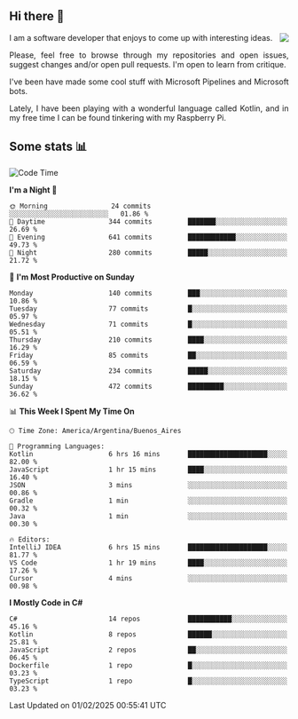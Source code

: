 ## Hi there :slightly_smiling_face:

<img src="https://github-readme-stats.vercel.app/api?username=victorgrycuk&show_icons=true&count_private=true&title_color=F7941E&icon_color=F7941E" align="right">

<p align="justify">
I am a software developer that enjoys to come up with interesting ideas.
<p/>

<p align= "justify">
Please, feel free to browse through my repositories and open issues, suggest changes and/or open pull requests. I'm open to learn from critique.
<p/>


<p align= "justify">
I've been have made some cool stuff with Microsoft Pipelines and Microsoft bots.
<p/>

<p align= "justify">
Lately, I have been playing with a wonderful language called Kotlin, and in my free time I can be found tinkering with my Raspberry Pi.
<p/>

## Some stats :bar_chart:
<!--START_SECTION:waka-->
![Code Time](http://img.shields.io/badge/Code%20Time-2%2C123%20hrs%2023%20mins-blue)

**I'm a Night 🦉** 

```text
🌞 Morning                24 commits          ░░░░░░░░░░░░░░░░░░░░░░░░░   01.86 % 
🌆 Daytime                344 commits         ███████░░░░░░░░░░░░░░░░░░   26.69 % 
🌃 Evening                641 commits         ████████████░░░░░░░░░░░░░   49.73 % 
🌙 Night                  280 commits         █████░░░░░░░░░░░░░░░░░░░░   21.72 % 
```
📅 **I'm Most Productive on Sunday** 

```text
Monday                   140 commits         ███░░░░░░░░░░░░░░░░░░░░░░   10.86 % 
Tuesday                  77 commits          █░░░░░░░░░░░░░░░░░░░░░░░░   05.97 % 
Wednesday                71 commits          █░░░░░░░░░░░░░░░░░░░░░░░░   05.51 % 
Thursday                 210 commits         ████░░░░░░░░░░░░░░░░░░░░░   16.29 % 
Friday                   85 commits          ██░░░░░░░░░░░░░░░░░░░░░░░   06.59 % 
Saturday                 234 commits         █████░░░░░░░░░░░░░░░░░░░░   18.15 % 
Sunday                   472 commits         █████████░░░░░░░░░░░░░░░░   36.62 % 
```


📊 **This Week I Spent My Time On** 

```text
🕑︎ Time Zone: America/Argentina/Buenos_Aires

💬 Programming Languages: 
Kotlin                   6 hrs 16 mins       ████████████████████░░░░░   82.00 % 
JavaScript               1 hr 15 mins        ████░░░░░░░░░░░░░░░░░░░░░   16.40 % 
JSON                     3 mins              ░░░░░░░░░░░░░░░░░░░░░░░░░   00.86 % 
Gradle                   1 min               ░░░░░░░░░░░░░░░░░░░░░░░░░   00.32 % 
Java                     1 min               ░░░░░░░░░░░░░░░░░░░░░░░░░   00.30 % 

🔥 Editors: 
IntelliJ IDEA            6 hrs 15 mins       ████████████████████░░░░░   81.77 % 
VS Code                  1 hr 19 mins        ████░░░░░░░░░░░░░░░░░░░░░   17.26 % 
Cursor                   4 mins              ░░░░░░░░░░░░░░░░░░░░░░░░░   00.98 % 
```

**I Mostly Code in C#** 

```text
C#                       14 repos            ███████████░░░░░░░░░░░░░░   45.16 % 
Kotlin                   8 repos             ██████░░░░░░░░░░░░░░░░░░░   25.81 % 
JavaScript               2 repos             ██░░░░░░░░░░░░░░░░░░░░░░░   06.45 % 
Dockerfile               1 repo              █░░░░░░░░░░░░░░░░░░░░░░░░   03.23 % 
TypeScript               1 repo              █░░░░░░░░░░░░░░░░░░░░░░░░   03.23 % 
```




 Last Updated on 01/02/2025 00:55:41 UTC
<!--END_SECTION:waka-->
